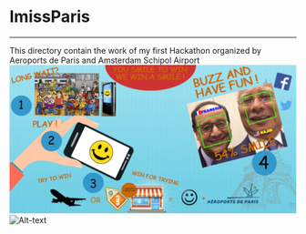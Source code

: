 # ImissParis
------------
This directory contain the work of my first Hackathon organized by Aeroports de Paris and Amsterdam Schipol Airport
![Alt-text](AFandfly2.jpg)    
![Alt-text](screenshot.jpg)    
